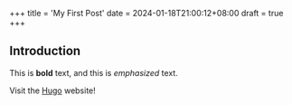 +++
title = 'My First Post'
date = 2024-01-18T21:00:12+08:00
draft = true
+++
## Introduction

This is **bold** text, and this is *emphasized* text.

Visit the [Hugo](https://gohugo.io) website!
